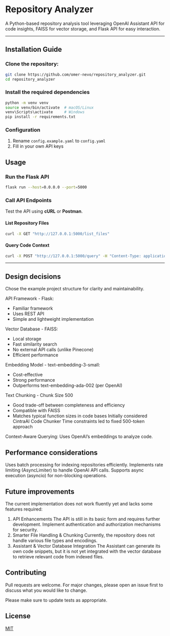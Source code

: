 #  Repository Analyzer

A Python-based repository analysis tool leveraging OpenAI Assistant API for code insights, FAISS for vector storage, and Flask API for easy interaction.

---

## Installation Guide

### Clone the repository:
```bash
git clone https://github.com/omer-nevo/repository_analyzer.git
cd repository_analyzer
```

### Install the required dependencies
```bash
python -m venv venv
source venv/bin/activate  # macOS/Linux
venv\Scripts\activate     # Windows
pip install -r requirements.txt
```

### Configuration
1. Rename `config.example.yaml` to `config.yaml`
2. Fill in your own API keys 

## Usage

### Run the Flask API
```bash
flask run --host=0.0.0.0 --port=5000
```

### Call API Endpoints
Test the API using **cURL** or **Postman**.

#### **List Repository Files**
```bash
curl -X GET "http://127.0.0.1:5000/list_files"
```

#### **Query Code Context**
```bash
curl -X POST "http://127.0.0.1:5000/query" -H "Content-Type: application/json" -d '{"query": "How does authentication work?"}'
```

---

## Design decisions

Chose the example project structure for clarity and maintainability.

API Framework - Flask:
- Familiar framework
- Uses REST API
- Simple and lightweight implementation

Vector Database - FAISS:
- Local storage
- Fast similarity search
- No external API calls (unlike Pinecone)
- Efficient performance

Embedding Model - text-embedding-3-small:
- Cost-effective
- Strong performance
- Outperforms text-embedding-ada-002 (per OpenAI)

Text Chunking - Chunk Size 500
- Good trade-off between completeness and efficiency 
- Compatible with FAISS
- Matches typical function sizes in code bases
Initially considered CintraAI Code Chunker
Time constraints led to fixed 500-token approach

Context-Aware Querying: Uses OpenAI’s embeddings to analyze code.

## Performance considerations

Uses batch processing for indexing repositories efficiently.
Implements rate limiting (AsyncLimiter) to handle OpenAI API calls.
Supports async execution (asyncio) for non-blocking operations.

## Future improvements

The current implementation does not work fluently yet and lacks some features required:

1. API Enhancements
The API is still in its basic form and requires further development.
Implement authentication and authorization mechanisms for security.
2. Smarter File Handling & Chunking
Currently, the repository does not handle various file types and encodings.
3. Assistant & Vector Database Integration
The Assistant can generate its own code snippets, but it is not yet integrated with the vector database to retrieve relevant code from indexed files.

## Contributing

Pull requests are welcome. For major changes, please open an issue first
to discuss what you would like to change.

Please make sure to update tests as appropriate.

## License

[MIT](https://choosealicense.com/licenses/mit/)